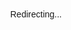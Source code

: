 
<html lang="en">
<head>
  <meta charset="UTF-8" />
  <title>Redirect by Device</title>
  <meta name="viewport" content="width=device-width, initial-scale=1.0" />
  <script>
    window.onload = function () {
      const ua = navigator.userAgent || navigator.vendor || window.opera;

      const iosLink = "https://cerulean-unicorn-64e5f2.netlify.app";       // ← вставь сюда iOS ссылку
      const androidLink = "https://artemsaas.github.io/06.06.24"; // ← и сюда Android

      if (/iPhone|iPad|iPod/i.test(ua)) {
        window.location.href = iosLink;
      } else if (/Android/i.test(ua)) {
        window.location.href = androidLink;
      }
      // если десктоп — ничего не делаем
    };
  </script>
</head>
<body>
  <p style="text-align: center; margin-top: 40vh; font-family: sans-serif;">
    Redirecting...
  </p>
</body>
</html>
